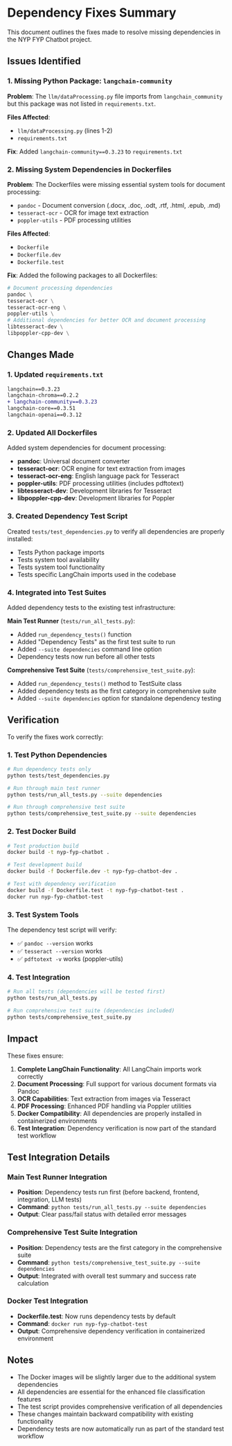 # Dependency Fixes Summary

This document outlines the fixes made to resolve missing dependencies in the NYP FYP Chatbot project.

## Issues Identified

### 1. Missing Python Package: `langchain-community`

**Problem**: The `llm/dataProcessing.py` file imports from `langchain_community` but this package was not listed in `requirements.txt`.

**Files Affected**:

- `llm/dataProcessing.py` (lines 1-2)
- `requirements.txt`

**Fix**: Added `langchain-community==0.3.23` to `requirements.txt`

### 2. Missing System Dependencies in Dockerfiles

**Problem**: The Dockerfiles were missing essential system tools for document processing:

- `pandoc` - Document conversion (.docx, .doc, .odt, .rtf, .html, .epub, .md)
- `tesseract-ocr` - OCR for image text extraction
- `poppler-utils` - PDF processing utilities

**Files Affected**:

- `Dockerfile`
- `Dockerfile.dev`
- `Dockerfile.test`

**Fix**: Added the following packages to all Dockerfiles:

```dockerfile
# Document processing dependencies
pandoc \
tesseract-ocr \
tesseract-ocr-eng \
poppler-utils \
# Additional dependencies for better OCR and document processing
libtesseract-dev \
libpoppler-cpp-dev \
```

## Changes Made

### 1. Updated `requirements.txt`

```diff
langchain==0.3.23
langchain-chroma==0.2.2
+ langchain-community==0.3.23
langchain-core==0.3.51
langchain-openai==0.3.12
```

### 2. Updated All Dockerfiles

Added system dependencies for document processing:

- **pandoc**: Universal document converter
- **tesseract-ocr**: OCR engine for text extraction from images
- **tesseract-ocr-eng**: English language pack for Tesseract
- **poppler-utils**: PDF processing utilities (includes pdftotext)
- **libtesseract-dev**: Development libraries for Tesseract
- **libpoppler-cpp-dev**: Development libraries for Poppler

### 3. Created Dependency Test Script

Created `tests/test_dependencies.py` to verify all dependencies are properly installed:

- Tests Python package imports
- Tests system tool availability
- Tests system tool functionality
- Tests specific LangChain imports used in the codebase

### 4. Integrated into Test Suites

Added dependency tests to the existing test infrastructure:

**Main Test Runner** (`tests/run_all_tests.py`):

- Added `run_dependency_tests()` function
- Added "Dependency Tests" as the first test suite to run
- Added `--suite dependencies` command line option
- Dependency tests now run before all other tests

**Comprehensive Test Suite** (`tests/comprehensive_test_suite.py`):

- Added `run_dependency_tests()` method to TestSuite class
- Added dependency tests as the first category in comprehensive suite
- Added `--suite dependencies` option for standalone dependency testing

## Verification

To verify the fixes work correctly:

### 1. Test Python Dependencies

```bash
# Run dependency tests only
python tests/test_dependencies.py

# Run through main test runner
python tests/run_all_tests.py --suite dependencies

# Run through comprehensive test suite
python tests/comprehensive_test_suite.py --suite dependencies
```

### 2. Test Docker Build

```bash
# Test production build
docker build -t nyp-fyp-chatbot .

# Test development build
docker build -f Dockerfile.dev -t nyp-fyp-chatbot-dev .

# Test with dependency verification
docker build -f Dockerfile.test -t nyp-fyp-chatbot-test .
docker run nyp-fyp-chatbot-test
```

### 3. Test System Tools

The dependency test script will verify:

- ✅ `pandoc --version` works
- ✅ `tesseract --version` works
- ✅ `pdftotext -v` works (poppler-utils)

### 4. Test Integration

```bash
# Run all tests (dependencies will be tested first)
python tests/run_all_tests.py

# Run comprehensive test suite (dependencies included)
python tests/comprehensive_test_suite.py
```

## Impact

These fixes ensure:

1. **Complete LangChain Functionality**: All LangChain imports work correctly
2. **Document Processing**: Full support for various document formats via Pandoc
3. **OCR Capabilities**: Text extraction from images via Tesseract
4. **PDF Processing**: Enhanced PDF handling via Poppler utilities
5. **Docker Compatibility**: All dependencies are properly installed in containerized environments
6. **Test Integration**: Dependency verification is now part of the standard test workflow

## Test Integration Details

### Main Test Runner Integration

- **Position**: Dependency tests run first (before backend, frontend, integration, LLM tests)
- **Command**: `python tests/run_all_tests.py --suite dependencies`
- **Output**: Clear pass/fail status with detailed error messages

### Comprehensive Test Suite Integration

- **Position**: Dependency tests are the first category in the comprehensive suite
- **Command**: `python tests/comprehensive_test_suite.py --suite dependencies`
- **Output**: Integrated with overall test summary and success rate calculation

### Docker Test Integration

- **Dockerfile.test**: Now runs dependency tests by default
- **Command**: `docker run nyp-fyp-chatbot-test`
- **Output**: Comprehensive dependency verification in containerized environment

## Notes

- The Docker images will be slightly larger due to the additional system dependencies
- All dependencies are essential for the enhanced file classification features
- The test script provides comprehensive verification of all dependencies
- These changes maintain backward compatibility with existing functionality
- Dependency tests are now automatically run as part of the standard test workflow

